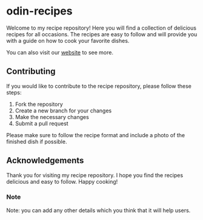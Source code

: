 # odin-recipes
Welcome to my recipe repository! Here you will find a collection of delicious recipes for all occasions. The recipes are easy to follow and will provide you with a guide on how to cook your favorite dishes.

You can also visit our [website](https://sai-ram-pendyala.github.io/odin-recipes/) to see more.

## Contributing
If you would like to contribute to the recipe repository, please follow these steps:

1. Fork the repository
2. Create a new branch for your changes
3. Make the necessary changes
4. Submit a pull request

Please make sure to follow the recipe format and include a photo of the finished dish if possible.

## Acknowledgements
Thank you for visiting my recipe repository. I hope you find the recipes delicious and easy to follow. Happy cooking!

### Note
Note: you can add any other details which you think that it will help users.